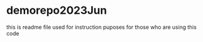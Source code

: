 # demorepo2023Jun
this is readme file
used for instruction puposes for those who are using this code
